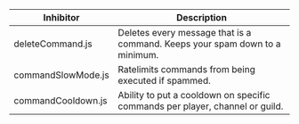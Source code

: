 Inhibitor | Description
----------|-------------
deleteCommand.js | Deletes every message that is a command. Keeps your spam down to a minimum.
commandSlowMode.js | Ratelimits commands from being executed if spammed.
commandCooldown.js | Ability to put a cooldown on specific commands per player, channel or guild.

